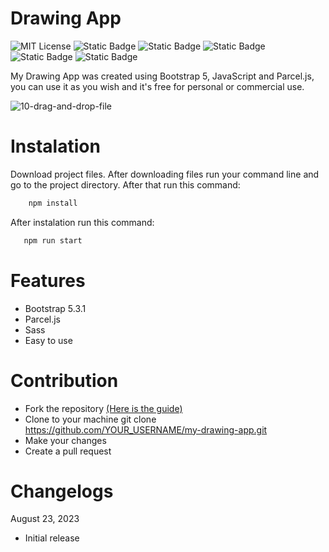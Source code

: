 # Drawing App

![MIT License](https://img.shields.io/badge/Author-S1mon009-blue.svg) ![Static Badge](https://img.shields.io/badge/HTML-html?logo=html5&labelColor=%23595959&color=%23E34F26) ![Static Badge](https://img.shields.io/badge/Sass-Sass?logo=sass&logoColor=%23CC6699&labelColor=%23555&color=%23CC6699) ![Static Badge](https://img.shields.io/badge/Bootstrap-bootstrap?logo=bootstrap&labelColor=%23595959&color=%237952B3) ![Static Badge](https://img.shields.io/badge/JavaScript-JavaScript?logo=javascript&logoColor=%23F7DF1E&labelColor=%23555&color=%23F7DF1E) ![Static Badge](https://img.shields.io/badge/npm-npm?logo=npm&logoColor=%23CB3837&labelColor=%23555&color=%23CB3837)

My Drawing App was created using Bootstrap 5, JavaScript and Parcel.js, you can use it as you wish and it's free for personal or commercial use.

![10-drag-and-drop-file](https://github.com/S1mon009/JavaScript/assets/105738321/e170b368-d103-4dc6-a1e8-28b4ba53e52b)

# Instalation

Download project files. After downloading files run your command line and go to the project directory. After that run this command:

```bash
    npm install
```

After instalation run this command:

```bash
   npm run start
```

# Features

- Bootstrap 5.3.1
- Parcel.js
- Sass
- Easy to use

# Contribution

- Fork the repository [(Here is the guide)](https://docs.github.com/en/get-started/quickstart/fork-a-repo)
- Clone to your machine git clone https://github.com/YOUR_USERNAME/my-drawing-app.git
- Make your changes
- Create a pull request

# Changelogs

August 23, 2023

- Initial release
